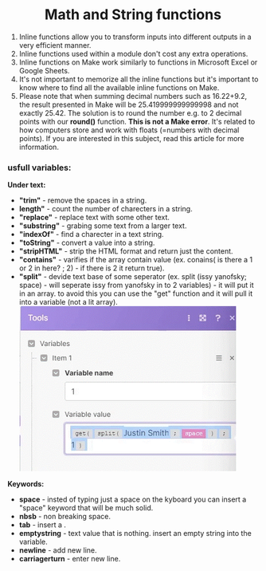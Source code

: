 
<div align="center">

# Math and String functions
</div>



1. Inline functions allow you to transform inputs into different outputs in a very efficient manner.
2. Inline functions used within a module don't cost any extra operations.
3. Inline functions on Make work similarly to functions in Microsoft Excel or Google Sheets.
4. It's not important to memorize all the inline functions but it's important to know where to find all the available inline functions on Make.
5. Please note that when summing decimal numbers such as 16.22+9.2, the result presented in Make will be 25.419999999999998 and not exactly 25.42. The solution is to round the number e.g. to 2 decimal points with our __round()__ function. __This is not a Make error__. It's related to how computers store and work with floats (=numbers with decimal points). If you are interested in this subject, read this article for more information.


### usfull variables:

__Under text:__

  * __"trim"__ - remove the spaces in a string.
  * __length"__ - count the number of charecters in a string.
  * __"replace"__ - replace text with some other text.
  * __"substring"__ - grabing some text from a larger text.
  * __"indexOf"__ - find a charecter in a text string.
  * __"toString"__ - convert a value into a string.
  * __"stripHTML"__ - strip the HTML format and return just the content.
  * __"contains"__ - varifies if the array contain value (ex. conains( is there a 1 or 2 in here? ; 2) - if there is 2 it return true).
  * __"split"__ - devide text base of some seperator (ex. split (issy yanofsky; space) - will seperate issy from yanofsky in to 2 variables) - it will put it in an array. to avoid this you can use the "get" function and it will pull it into a variable (not a lit array).
       ![get function on a split](pic/math_functions_get.gif)

__Keywords:__

 * __space__ - insted of typing just a space on the kyboard you can insert a "space" keyword that will be much solid.
 * __nbsb__ - non breaking space.
 * __tab__ - insert a <tab>.
 * __emptystring__ - text value that is nothing. insert an empty string into the variable.
 * __newline__ - add new line.
 * __carriagerturn__ - enter new line.
